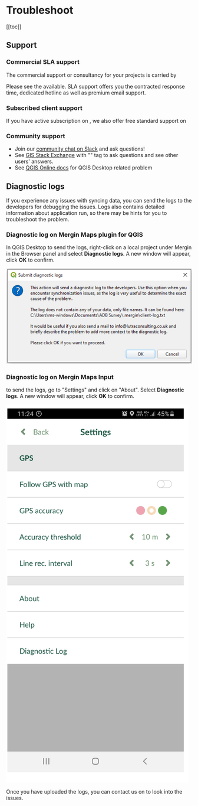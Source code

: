 # Troubleshoot

[[toc]]

## Support

### Commercial SLA support

The commercial support or consultancy for your projects is carried by <LutraConsultingWeb />

<PublicImage src="logo_lutra.svg" />
    
Please see the <LutraConsultingWeb id="support/" desc="support packages" /> available. SLA support offers you the contracted response time, dedicated hotline as well as premium email support.

### Subscribed client support

If you have active subscription on <MainDomainNameLink />, we also offer free standard support on <MerginMapsEmail id="support" />

### Community support

 - Join our [community chat on Slack](https://merginmaps.com/community/join) and ask questions!
 - See [GIS Stack Exchange](https://gis.stackexchange.com/questions/tagged/lutra-input-app) with "<NoSpellCheck id="lutra-input-app" />" tag to ask questions and see other users' answers.
 - See [QGIS Online docs](https://www.qgis.org/en/docs/index.html) for QGIS Desktop related problem

## Diagnostic logs

If you experience any issues with syncing data, you can send the logs to the developers for debugging the issues. Logs also contains detailed information about application run, so there may be hints for you to troubleshoot the problem.

### Diagnostic log on Mergin Maps plugin for QGIS  

In QGIS Desktop to send the logs, right-click on a local project under Mergin in the Browser panel and select **Diagnostic logs**. A new window will appear, click **OK** to confirm.

![Plugin Logs](./plugin-logs.png)

### Diagnostic log on Mergin Maps Input

<MobileAppName /> to send the logs, go to "Settings" and click on "About". Select **Diagnostic logs**. A new window will appear, click **OK** to confirm.

![Input Logs](./input-logs.png)

Once you have uploaded the logs, you can contact us on <MerginMapsEmail id="support" /> to look into the issues.
